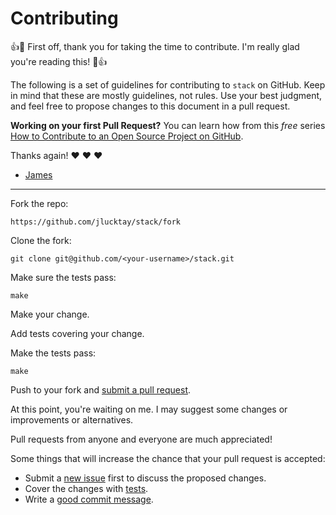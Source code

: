 # Contributing

:+1::tada: First off, thank you for taking the time to contribute. I'm really glad you're reading this! :tada::+1:

The following is a set of guidelines for contributing to `stack` on GitHub.
Keep in mind that these are mostly guidelines, not rules.
Use your best judgment, and feel free to propose changes to this document in a pull request.

**Working on your first Pull Request?** You can learn how from this _free_ series
[How to Contribute to an Open Source Project on GitHub][howto-contribute].

Thanks again! :heart: :heart: :heart:

- [James](https://github.com/jlucktay)

---

Fork the repo:

    https://github.com/jlucktay/stack/fork

Clone the fork:

    git clone git@github.com/<your-username>/stack.git

Make sure the tests pass:

    make

Make your change.

Add tests covering your change.

Make the tests pass:

    make

Push to your fork and [submit a pull request][pr].

At this point, you're waiting on me. I may suggest some changes or improvements or alternatives.

Pull requests from anyone and everyone are much appreciated!

Some things that will increase the chance that your pull request is accepted:

- Submit a [new issue] first to discuss the proposed changes.
- Cover the changes with [tests].
- Write a [good commit message][commit].

[commit]: http://tbaggery.com/2008/04/19/a-note-about-git-commit-messages.html
[howto-contribute]: https://egghead.io/series/how-to-contribute-to-an-open-source-project-on-github
[new issue]: https://github.com/jlucktay/stack/issues/new/choose
[pr]: https://github.com/jlucktay/stack/compare
[tests]: https://golang.org/pkg/testing/
